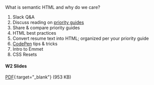 What is semantic HTML and why do we care?

1. Slack Q&A
1. Discuss reading on [priority guides](https://alistapart.com/article/priority-guides-a-content-first-alternative-to-wireframes)
1. Share & compare priority guides
1. HTML best practices
1. Convert resume text into HTML; organized per your priority guide
1. [CodePen](https://codepen.io/) tips & tricks
1. Intro to Emmet
1. CSS Resets

#### W2 Slides
[PDF](files/w02-html-best-practices.min.pdf){:target="_blank"} (953 KB)
